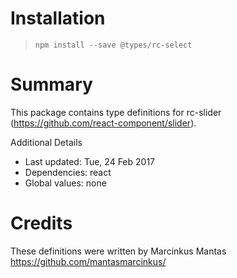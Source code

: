 # Installation
> `npm install --save @types/rc-select`

# Summary
This package contains type definitions for rc-slider (https://github.com/react-component/slider).

Additional Details
 * Last updated: Tue, 24 Feb 2017
 * Dependencies: react
 * Global values: none

# Credits
These definitions were written by Marcinkus Mantas <https://github.com/mantasmarcinkus/>
